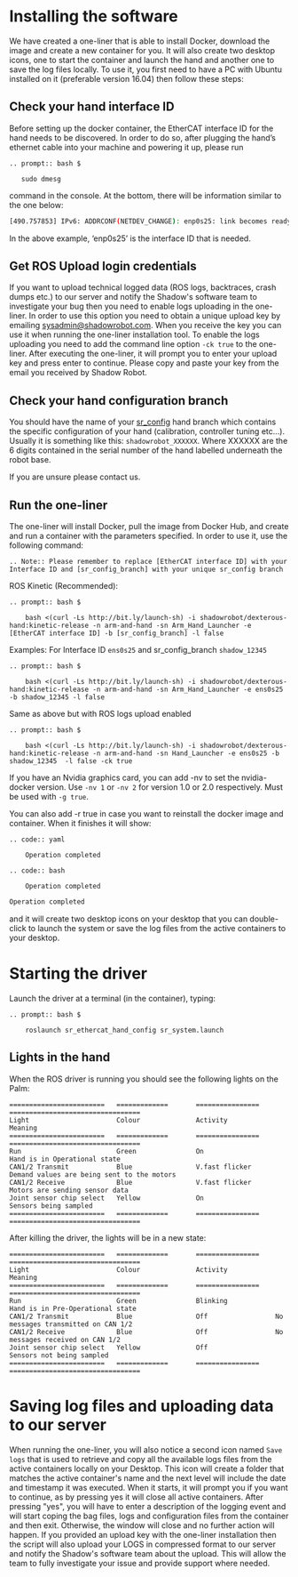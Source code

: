 # Installing the software

We have created a one-liner that is able to install Docker, download the image and create a new container for you. It will also create two desktop icons, one to start the container and launch the hand and another one to save the log files locally. To use it, you first need to have a PC with Ubuntu installed on it (preferable version 16.04) then follow these steps:

## Check your hand interface ID

Before setting up the docker container, the EtherCAT interface ID for the hand needs to be discovered. In order to do so, after plugging the hand’s ethernet cable into your machine and powering it up, please run

```eval_rst
.. prompt:: bash $

   sudo dmesg
```
command in the console. At the bottom, there will be information similar to the one below:

```bash
[490.757853] IPv6: ADDRCONF(NETDEV_CHANGE): enp0s25: link becomes ready
```
In the above example, ‘enp0s25’ is the interface ID that is needed.

## Get ROS Upload login credentials

If you want to upload technical logged data (ROS logs, backtraces, crash dumps etc.) to our server and notify the Shadow's software team to investigate your bug then you need to enable logs uploading in the one-liner. In order to use this option you need to obtain a unique upload key by emailing sysadmin@shadowrobot.com. When you receive the key you can use it when running the one-liner installation tool. To enable the logs uploading you need to add the command line option ```-ck true``` to the one-liner.
After executing the one-liner, it will prompt you to enter your upload key and press enter to continue. Please copy and paste your key from the email you received by Shadow Robot.

## Check your hand configuration branch

You should have the name of your [sr_config](https://github.com/shadow-robot/sr-config) hand branch which contains the specific configuration of your hand (calibration, controller tuning etc…).
Usually it is something like this: ``shadowrobot_XXXXXX``. Where XXXXXX are the 6 digits contained in the serial number of the hand labelled underneath the robot base.

If you are unsure please contact us.

## Run the one-liner

The one-liner will install Docker, pull the image from Docker Hub, and create and run a container with the parameters specified. In order to use it, use the following command:

```eval_rst
.. Note:: Please remember to replace [EtherCAT interface ID] with your Interface ID and [sr_config_branch] with your unique sr_config branch
```

ROS Kinetic (Recommended):

```eval_rst
.. prompt:: bash $

    bash <(curl -Ls http://bit.ly/launch-sh) -i shadowrobot/dexterous-hand:kinetic-release -n arm-and-hand -sn Arm_Hand_Launcher -e [EtherCAT interface ID] -b [sr_config_branch] -l false
```

Examples:
For Interface ID ```ens0s25``` and sr_config_branch ```shadow_12345```

```eval_rst
.. prompt:: bash $

    bash <(curl -Ls http://bit.ly/launch-sh) -i shadowrobot/dexterous-hand:kinetic-release -n arm-and-hand -sn Arm_Hand_Launcher -e ens0s25 -b shadow_12345 -l false
```  

Same as above but with ROS logs upload enabled

```eval_rst
.. prompt:: bash $

    bash <(curl -Ls http://bit.ly/launch-sh) -i shadowrobot/dexterous-hand:kinetic-release -n arm-and-hand -sn Hand_Launcher -e ens0s25 -b shadow_12345  -l false -ck true 
```  

If you have an Nvidia graphics card, you can add -nv to set the nvidia-docker version. Use ``-nv 1`` or ``-nv 2`` for version 1.0 or 2.0 respectively. Must be used with ``-g true``.

You can also add -r true in case you want to reinstall the docker image and container. When it finishes it will show:

```eval_rst
.. code:: yaml

    Operation completed 
```  

```eval_rst
.. code:: bash

    Operation completed 
```  

```bash
Operation completed
```

and it will create two desktop icons on your desktop that you can double-click to launch the system or save the log files from the active containers to your desktop.

# Starting the driver

Launch the driver at a terminal (in the container), typing:

```eval_rst
.. prompt:: bash $

    roslaunch sr_ethercat_hand_config sr_system.launch
```

## Lights in the hand
When the ROS driver is running you should see the following lights on the Palm:

```eval_rst
========================   =============       ================    =================================
Light                      Colour              Activity            Meaning
========================   =============       ================    =================================
Run                        Green               On                  Hand is in Operational state
CAN1/2 Transmit            Blue                V.fast flicker      Demand values are being sent to the motors
CAN1/2 Receive             Blue                V.fast flicker      Motors are sending sensor data
Joint sensor chip select   Yellow              On                  Sensors being sampled
========================   =============       ================    =================================
```

After killing the driver, the lights will be in a new state:
```eval_rst
========================   =============       ================    =================================
Light                      Colour              Activity            Meaning
========================   =============       ================    =================================
Run                        Green               Blinking            Hand is in Pre-Operational state
CAN1/2 Transmit            Blue                Off                 No messages transmitted on CAN 1/2
CAN1/2 Receive             Blue                Off                 No messages received on CAN 1/2
Joint sensor chip select   Yellow              Off                 Sensors not being sampled
========================   =============       ================    =================================
```

# Saving log files and uploading data to our server
When running the one-liner, you will also notice a second icon named `Save logs` that is used to retrieve and copy all the available logs files from the active containers locally on your Desktop. This icon will create a folder that matches the active container's name and the next level will include the date and timestamp it was executed. When it starts, it will prompt you if you want to continue, as by pressing yes it will close all active containers. After pressing "yes", you will have to enter a description of the logging event and will start coping the bag files, logs and configuration files from the container and then exit. Otherwise, the window will close and no further action will happen. If you provided an upload key with the one-liner installation then the script will also upload your LOGS in compressed format to our server and notify the Shadow's software team about the upload. This will allow the team to fully investigate your issue and provide support where needed.
